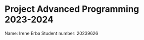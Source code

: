 Project Advanced Programming 2023-2024
=======================================

Name: Irene Erba
Student number: 20239626
